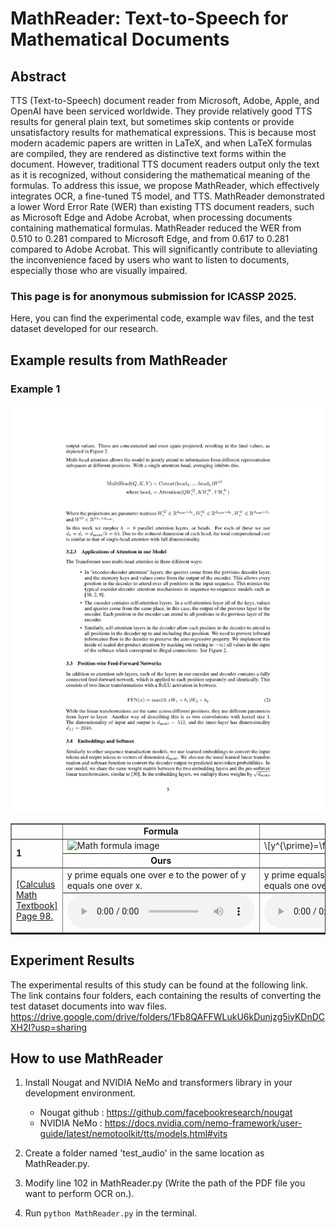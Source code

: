 # MathReader: Text-to-Speech for Mathematical Documents

## Abstract
TTS (Text-to-Speech) document reader from Microsoft, Adobe, Apple, and OpenAI have been serviced worldwide. They provide relatively good TTS results for general plain text, but sometimes skip contents or provide unsatisfactory results for mathematical expressions. This is because most modern academic papers are written in LaTeX, and when LaTeX formulas are compiled, they are rendered as distinctive text forms within the document. However, traditional TTS document readers output only the text as it is recognized, without considering the mathematical meaning of the formulas. To address this issue, we propose MathReader, which effectively integrates OCR, a fine-tuned T5 model, and TTS. MathReader demonstrated a lower Word Error Rate (WER) than existing TTS document readers, such as Microsoft Edge and Adobe Acrobat, when processing documents containing mathematical formulas. MathReader reduced the WER from 0.510 to 0.281 compared to Microsoft Edge, and from 0.617 to 0.281 compared to Adobe Acrobat. This will significantly contribute to alleviating the inconvenience faced by users who want to listen to documents, especially those who are visually impaired.

### This page is for anonymous submission for ICASSP 2025.

Here, you can find the experimental code, example wav files, and the test dataset developed for our research.


## Example results from MathReader

### Example 1

![example1](/image/1.png)

<table border="1">
  <colgroup>
    <col style="width:auto;">
    <col style="width:700px;">
    <col style="width:300px;">
  </colgroup>
  <tr>
    <td></td>
    <td align="center"><b>Formula</b></td>
    <td align="center"><b>OCR result</b></td>
  </tr>
  <tr>
    <td rowspan="2"><strong>1</strong></td>
    <td><img src="images/tts_fig1_1.png" alt="Math formula image"></td>
    <td>\[y^{\prime}=\frac{1}{e^{y}}=\frac{1}{x}.\] </td>
  </tr>
  <tr>
    <td align="center"><b>Ours</b></td>
    <td align="center"><b>GPT3.5</b></td>
  </tr>
  <tr>
    <td style="border-bottom: 2px solid black;" rowspan="2">
      <a href="https://www.whitman.edu/mathematics/california_calculus/calculus.pdf" target="_blank">[Calculus Math Textbook] Page 98.</a>
    </td>
    <td>y prime equals one over e to the power of y equals one over x.</td>
    <td>y prime equals one over e to the power of y equals one over x.</td>
  </tr>
  <tr>
    <td style="border-bottom: 2px solid black;">
      <audio controls>
        <source src="audios/tts_1_ver2.wav" type="audio/mpeg">
         Your browser does not support the audio element.
      </audio>  
    </td>
    <td style="border-bottom: 2px solid black;">
       <audio controls>
        <source src="audios/tts_1_ver2_GPT.wav" type="audio/mpeg">
         Your browser does not support the audio element.
      </audio>  
    </td>
  </tr>
</table>


## Experiment Results

The experimental results of this study can be found at the following link. The link contains four folders, each containing the results of converting the test dataset documents into wav files.
https://drive.google.com/drive/folders/1Fb8QAFFWLukU6kDunjzg5iyKDnDCXH2I?usp=sharing

## How to use MathReader

1. Install Nougat and NVIDIA NeMo and transformers library in your development environment.
   - Nougat github : https://github.com/facebookresearch/nougat
   - NVIDIA NeMo : https://docs.nvidia.com/nemo-framework/user-guide/latest/nemotoolkit/tts/models.html#vits

2. Create a folder named 'test_audio' in the same location as MathReader.py.

3. Modify line 102 in MathReader.py (Write the path of the PDF file you want to perform OCR on.).

4. Run `python MathReader.py` in the terminal.

